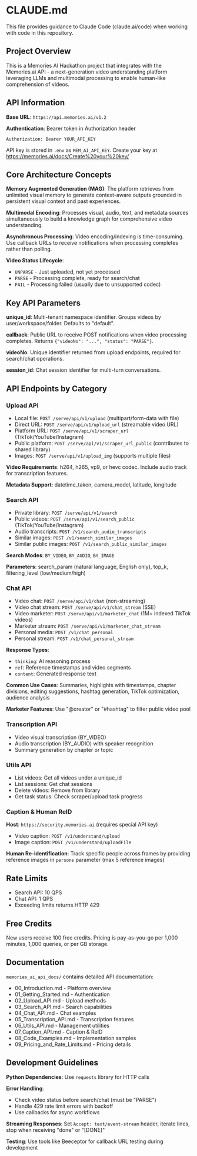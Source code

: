 # CLAUDE.md

This file provides guidance to Claude Code (claude.ai/code) when working with code in this repository.

## Project Overview

This is a Memories AI Hackathon project that integrates with the Memories.ai API - a next-generation video understanding platform leveraging LLMs and multimodal processing to enable human-like comprehension of videos.

## API Information

**Base URL**: `https://api.memories.ai/v1.2`

**Authentication**: Bearer token in Authorization header
```
Authorization: Bearer YOUR_API_KEY
```

API key is stored in `.env` as `MEM_AI_API_KEY`. Create your key at https://memories.ai/docs/Create%20your%20key/

## Core Architecture Concepts

**Memory Augmented Generation (MAG)**: The platform retrieves from unlimited visual memory to generate context-aware outputs grounded in persistent visual context and past experiences.

**Multimodal Encoding**: Processes visual, audio, text, and metadata sources simultaneously to build a knowledge graph for comprehensive video understanding.

**Asynchronous Processing**: Video encoding/indexing is time-consuming. Use callback URLs to receive notifications when processing completes rather than polling.

**Video Status Lifecycle**:
- `UNPARSE` - Just uploaded, not yet processed
- `PARSE` - Processing complete, ready for search/chat
- `FAIL` - Processing failed (usually due to unsupported codec)

## Key API Parameters

**unique_id**: Multi-tenant namespace identifier. Groups videos by user/workspace/folder. Defaults to "default".

**callback**: Public URL to receive POST notifications when video processing completes. Returns `{"videoNo": "...", "status": "PARSE"}`.

**videoNo**: Unique identifier returned from upload endpoints, required for search/chat operations.

**session_id**: Chat session identifier for multi-turn conversations.

## API Endpoints by Category

### Upload API
- Local file: `POST /serve/api/v1/upload` (multipart/form-data with file)
- Direct URL: `POST /serve/api/v1/upload_url` (streamable video URL)
- Platform URL: `POST /serve/api/v1/scraper_url` (TikTok/YouTube/Instagram)
- Public platform: `POST /serve/api/v1/scraper_url_public` (contributes to shared library)
- Images: `POST /serve/api/v1/upload_img` (supports multiple files)

**Video Requirements**: h264, h265, vp9, or hevc codec. Include audio track for transcription features.

**Metadata Support**: datetime_taken, camera_model, latitude, longitude

### Search API
- Private library: `POST /serve/api/v1/search`
- Public videos: `POST /serve/api/v1/search_public` (TikTok/YouTube/Instagram)
- Audio transcripts: `POST /v1/search_audio_transcripts`
- Similar images: `POST /v1/search_similar_images`
- Similar public images: `POST /v1/search_public_similar_images`

**Search Modes**: `BY_VIDEO`, `BY_AUDIO`, `BY_IMAGE`

**Parameters**: search_param (natural language, English only), top_k, filtering_level (low/medium/high)

### Chat API
- Video chat: `POST /serve/api/v1/chat` (non-streaming)
- Video chat stream: `POST /serve/api/v1/chat_stream` (SSE)
- Video marketer: `POST /serve/api/v1/marketer_chat` (1M+ indexed TikTok videos)
- Marketer stream: `POST /serve/api/v1/marketer_chat_stream`
- Personal media: `POST /v1/chat_personal`
- Personal stream: `POST /v1/chat_personal_stream`

**Response Types**:
- `thinking`: AI reasoning process
- `ref`: Reference timestamps and video segments
- `content`: Generated response text

**Common Use Cases**: Summaries, highlights with timestamps, chapter divisions, editing suggestions, hashtag generation, TikTok optimization, audience analysis

**Marketer Features**: Use "@creator" or "#hashtag" to filter public video pool

### Transcription API
- Video visual transcription (BY_VIDEO)
- Audio transcription (BY_AUDIO) with speaker recognition
- Summary generation by chapter or topic

### Utils API
- List videos: Get all videos under a unique_id
- List sessions: Get chat sessions
- Delete videos: Remove from library
- Get task status: Check scraper/upload task progress

### Caption & Human ReID
**Host**: `https://security.memories.ai` (requires special API key)

- Video caption: `POST /v1/understand/upload`
- Image caption: `POST /v1/understand/uploadFile`

**Human Re-identification**: Track specific people across frames by providing reference images in `persons` parameter (max 5 reference images)

## Rate Limits

- Search API: 10 QPS
- Chat API: 1 QPS
- Exceeding limits returns HTTP 429

## Free Credits

New users receive 100 free credits. Pricing is pay-as-you-go per 1,000 minutes, 1,000 queries, or per GB storage.

## Documentation

`memories_ai_api_docs/` contains detailed API documentation:
- 00_Introduction.md - Platform overview
- 01_Getting_Started.md - Authentication
- 02_Upload_API.md - Upload methods
- 03_Search_API.md - Search capabilities
- 04_Chat_API.md - Chat examples
- 05_Transcription_API.md - Transcription features
- 06_Utils_API.md - Management utilities
- 07_Caption_API.md - Caption & ReID
- 08_Code_Examples.md - Implementation samples
- 09_Pricing_and_Rate_Limits.md - Pricing details

## Development Guidelines

**Python Dependencies**: Use `requests` library for HTTP calls

**Error Handling**:
- Check video status before search/chat (must be "PARSE")
- Handle 429 rate limit errors with backoff
- Use callbacks for async workflows

**Streaming Responses**: Set `Accept: text/event-stream` header, iterate lines, stop when receiving "done" or "[DONE]"

**Testing**: Use tools like Beeceptor for callback URL testing during development
